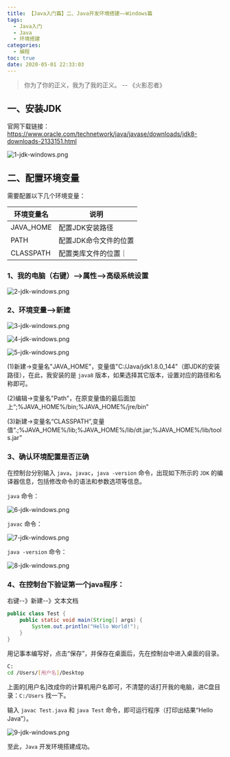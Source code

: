 ```yaml
---
title: 【Java入门篇】二、Java开发环境搭建——Windows篇
tags:
  - Java入门
  - Java
  - 环境搭建
categories:
  - 编程
toc: true
date: 2020-05-01 22:33:03
---
```


> 你为了你的正义，我为了我的正义。 -- 《火影忍者》

## 一、安装JDK

官网下载链接：https://www.oracle.com/technetwork/java/javase/downloads/jdk8-downloads-2133151.html

![1-jdk-windows.png](https://i.loli.net/2020/05/02/CvASgTp3BQFGlks.png)

## 二、配置环境变量

需要配置以下几个环境变量：

|环境变量名|说明|
|-|-|
|JAVA_HOME|配置JDK安装路径|
|PATH|配置JDK命令文件的位置|
|CLASSPATH|配置类库文件的位置｜

### 1、我的电脑（右键）-->属性-->高级系统设置

![2-jdk-windows.png](https://i.loli.net/2020/05/02/KkW2HEcewYmfyLC.png)

### 2、环境变量-->新建

![3-jdk-windows.png](https://i.loli.net/2020/05/02/Iybmol7AfZ2JjPV.png)

![4-jdk-windows.png](https://i.loli.net/2020/05/02/iaUDGuIA2dFVLsb.png)

![5-jdk-windows.png](https://i.loli.net/2020/05/02/Fm6WAQtRjKyxPv3.png)

(1)新建->变量名"JAVA_HOME"，变量值"C:/Java/jdk1.8.0_144"（即JDK的安装路径），在此，我安装的是 `java8` 版本，如果选择其它版本，设置对应的路径和名称即可。 

(2)编辑->变量名"Path"，在原变量值的最后面加上“;%JAVA_HOME%/bin;%JAVA_HOME%/jre/bin” 

(3)新建->变量名“CLASSPATH”,变量值“.;%JAVA_HOME%/lib;%JAVA_HOME%/lib/dt.jar;%JAVA_HOME%/lib/tools.jar”

### 3、确认环境配置是否正确

在控制台分别输入 `java`，`javac`，`java -version` 命令，出现如下所示的 `JDK` 的编译器信息，包括修改命令的语法和参数选项等信息。

`java` 命令：

![6-jdk-windows.png](https://i.loli.net/2020/05/02/4rDZIYn6yL5lGEp.png)

`javac` 命令：

![7-jdk-windows.png](https://i.loli.net/2020/05/02/WagrjY8X9AcwPNI.png)

`java -version` 命令：

![8-jdk-windows.png](https://i.loli.net/2020/05/02/wBrWpu7P8KIA1c6.png)

### 4、在控制台下验证第一个java程序：

右键--》新建--》文本文档

```java
public class Test {
    public static void main(String[] args) {
        System.out.println("Hello World!");
    }
}
```

用记事本编写好，点击“保存”，并保存在桌面后，先在控制台中进入桌面的目录。

```bash
C:
cd /Users/[用户名]/Desktop
```

上面的[用户名]改成你的计算机用户名即可，不清楚的话打开我的电脑，进C盘目录：`C:/Users` 找一下。

输入 `javac Test.java` 和 `java Test` 命令，即可运行程序（打印出结果“Hello Java”）。

![9-jdk-windows.png](https://i.loli.net/2020/05/02/InRJXZb54T1veuc.png)

至此，`Java` 开发环境搭建成功。

[//]: # (![微信公众号]&#40;https://i.loli.net/2020/05/02/AfHOY5RXge9tlVo.png&#41;)
